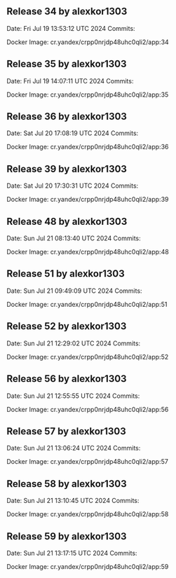 ## Release 34 by alexkor1303
Date: Fri Jul 19 13:53:12 UTC 2024
Commits:

Docker Image: cr.yandex/crpp0nrjdp48uhc0qli2/app:34
## Release 35 by alexkor1303
Date: Fri Jul 19 14:07:11 UTC 2024
Commits:

Docker Image: cr.yandex/crpp0nrjdp48uhc0qli2/app:35
## Release 36 by alexkor1303
Date: Sat Jul 20 17:08:19 UTC 2024
Commits:

Docker Image: cr.yandex/crpp0nrjdp48uhc0qli2/app:36
## Release 39 by alexkor1303
Date: Sat Jul 20 17:30:31 UTC 2024
Commits:

Docker Image: cr.yandex/crpp0nrjdp48uhc0qli2/app:39
## Release 48 by alexkor1303
Date: Sun Jul 21 08:13:40 UTC 2024
Commits:

Docker Image: cr.yandex/crpp0nrjdp48uhc0qli2/app:48
## Release 51 by alexkor1303
Date: Sun Jul 21 09:49:09 UTC 2024
Commits:

Docker Image: cr.yandex/crpp0nrjdp48uhc0qli2/app:51
## Release 52 by alexkor1303
Date: Sun Jul 21 12:29:02 UTC 2024
Commits:

Docker Image: cr.yandex/crpp0nrjdp48uhc0qli2/app:52
## Release 56 by alexkor1303
Date: Sun Jul 21 12:55:55 UTC 2024
Commits:

Docker Image: cr.yandex/crpp0nrjdp48uhc0qli2/app:56
## Release 57 by alexkor1303
Date: Sun Jul 21 13:06:24 UTC 2024
Commits:

Docker Image: cr.yandex/crpp0nrjdp48uhc0qli2/app:57
## Release 58 by alexkor1303
Date: Sun Jul 21 13:10:45 UTC 2024
Commits:

Docker Image: cr.yandex/crpp0nrjdp48uhc0qli2/app:58
## Release 59 by alexkor1303
Date: Sun Jul 21 13:17:15 UTC 2024
Commits:

Docker Image: cr.yandex/crpp0nrjdp48uhc0qli2/app:59

